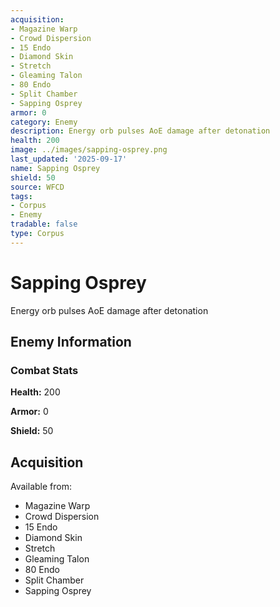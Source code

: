 ```yaml
---
acquisition:
- Magazine Warp
- Crowd Dispersion
- 15 Endo
- Diamond Skin
- Stretch
- Gleaming Talon
- 80 Endo
- Split Chamber
- Sapping Osprey
armor: 0
category: Enemy
description: Energy orb pulses AoE damage after detonation
health: 200
image: ../images/sapping-osprey.png
last_updated: '2025-09-17'
name: Sapping Osprey
shield: 50
source: WFCD
tags:
- Corpus
- Enemy
tradable: false
type: Corpus
---
```


# Sapping Osprey

Energy orb pulses AoE damage after detonation

## Enemy Information

### Combat Stats

**Health:** 200

**Armor:** 0

**Shield:** 50

## Acquisition

Available from:
- Magazine Warp
- Crowd Dispersion
- 15 Endo
- Diamond Skin
- Stretch
- Gleaming Talon
- 80 Endo
- Split Chamber
- Sapping Osprey

